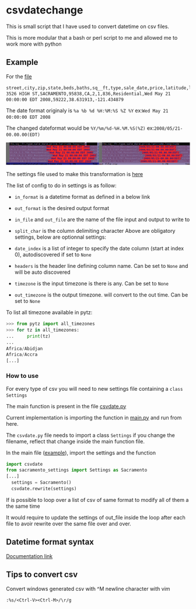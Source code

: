 # csvdatechange

This is small script that I have used to convert datetime on csv files.

This is more modular that a bash or perl script to me and allowed me to work more with python

## Example

For the [file](Sacramentorealestatetransactions.csv)
```
street,city,zip,state,beds,baths,sq__ft,type,sale_date,price,latitude,longitude
3526 HIGH ST,SACRAMENTO,95838,CA,2,1,836,Residential,Wed May 21 00:00:00 EDT 2008,59222,38.631913,-121.434879
```
The date format originaly is `%a %b %d %H:%M:%S %Z %Y` ex:`Wed May 21 00:00:00 EDT 2008`

The changed dateformat would be `%Y/%m/%d-%H.%M.%S(%Z)` ex:`2008/05/21-00.00.00(EDT)`

![](diff.png?raw=true)

The settings file used to make this transformation is [here](sacramento_settings.py)

The list of config to do in settings is as follow:
- `in_format` is a datetime format as defined in a below link
- `out_format` is the desired output format
- `in_file` and `out_file` are the name of the file input and output to write to
- `split_char` is the column delimiting character
Above are obligatory settings, below are optionnal settings:

- `date_index` is a list of integer to specify the date column (start at index 0), autodiscovered if set to `None`
- `headers` is the header line defining column name. Can be set to `None` and will be auto discovered
- `timezone` is the input timezone is there is any. Can be set to `None`
- `out_timezone` is the output timezone. will convert to the out time. Can be set to `None`


To list all timezone available in pytz:
```python
>>> from pytz import all_timezones
>>> for tz in all_timezones:
...     print(tz)
... 
Africa/Abidjan
Africa/Accra
[...]
```

### How to use

For every type of csv you will need to new settings file containing a `class Settings`

The main function is present in the file [csvdate.py](csvdate.py)

Current implementation is importing the function in [main.py](main.py) and run from here.

The `csvdate.py` file needs to import a class `Settings` if you change the filename, reflect that change inside the main function file.

In the main file ([example](main.py)), import the settings and the function
```python
import csvdate
from sacramento_settings import Settings as Sacramento
[...]
  settings = Sacramento()
  csvdate.rewrite(settings)
```

If is possible to loop over a list of csv of same format to modify all of them a the same time

It would require to update the settings of out_file inside the loop after each file to avoir rewrite over the same file over and over.
 

## Datetime format syntax
[Documentation link](https://docs.python.org/2/library/datetime.html#strftime-and-strptime-behavior)

## Tips to convert csv
Convert windows generated csv with ^M newline character with vim
```
:%s/<Ctrl-V><Ctrl-M>/\r/g
```
